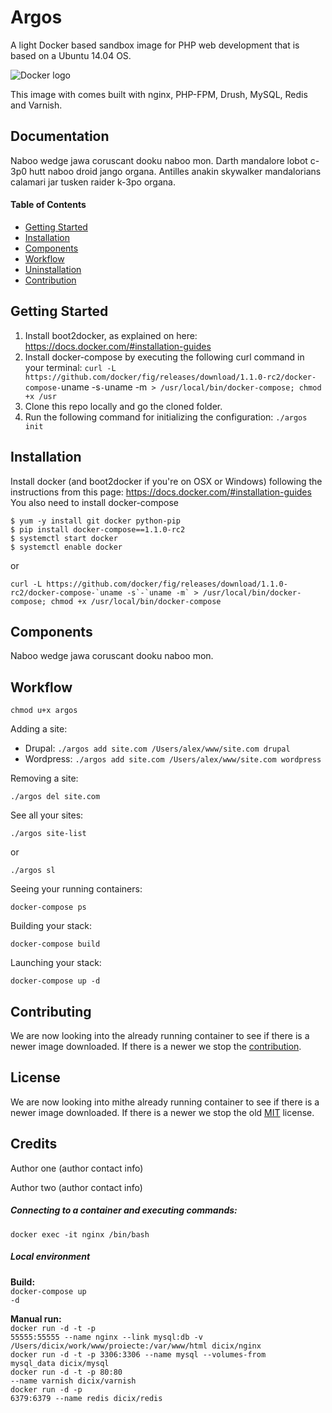 Argos
=================

A light Docker based sandbox image for PHP web development that is based on a Ubuntu 14.04 OS. 

![Docker logo](http://upload.wikimedia.org/wikipedia/commons/7/79/Docker_(container_engine)_logo.png "Docker logo")

This image with comes built with nginx, PHP-FPM, Drush, MySQL, Redis and Varnish.

## Documentation

Naboo wedge jawa coruscant dooku naboo mon. Darth mandalore lobot c-3p0 hutt naboo droid jango organa. Antilles anakin skywalker mandalorians calamari jar tusken raider k-3po organa. 

#### Table of Contents
* [Getting Started](#)
* [Installation](#)
* [Components](#)
* [Workflow](#)
* [Uninstallation](#)
* [Contribution](#)

## Getting Started
1. Install boot2docker, as explained on here: https://docs.docker.com/#installation-guides
2. Install docker-compose by executing the following curl command in your terminal: `curl -L https://github.com/docker/fig/releases/download/1.1.0-rc2/docker-compose-`uname -s`-`uname -m` > /usr/local/bin/docker-compose; chmod +x /usr`
3. Clone this repo locally and go the cloned folder.
4. Run the following command for initializing the configuration: `./argos init`

## Installation
Install docker (and boot2docker if you're on OSX or Windows) following the instructions from this page: https://docs.docker.com/#installation-guides
You also need to install docker-compose
```
$ yum -y install git docker python-pip
$ pip install docker-compose==1.1.0-rc2
$ systemctl start docker
$ systemctl enable docker
```
or
```
curl -L https://github.com/docker/fig/releases/download/1.1.0-rc2/docker-compose-`uname -s`-`uname -m` > /usr/local/bin/docker-compose; chmod +x /usr/local/bin/docker-compose
```

## Components
Naboo wedge jawa coruscant dooku naboo mon.

## Workflow
```
chmod u+x argos
```

Adding a site:
* Drupal: `./argos add site.com /Users/alex/www/site.com drupal`
* Wordpress: `./argos add site.com /Users/alex/www/site.com wordpress`

Removing a site:
```
./argos del site.com
```

See all your sites:
```
./argos site-list
``` 
or 
```
./argos sl
```

Seeing your running containers:
```
docker-compose ps
```

Building your stack:
```
docker-compose build
```

Launching your stack:
```
docker-compose up -d
```

## Contributing
We are now looking into the already running container to see if there is a newer image downloaded. If there is a newer we stop the [contribution](#).

## License
We are now looking into mithe already running container to see if there is a newer image downloaded. If there is a newer we stop the old  [MIT](#) license.

## Credits  
Author one (author contact info)

Author two (author contact info) 

<h5>Connecting to a container and executing commands:</h5>
<code>docker exec -it nginx /bin/bash</code>

<h5>Local environment</h5>

<strong>Build:</strong><br />
<code>docker-compose up -d</code><br />

<strong>Manual run:</strong><br />
<code>docker run -d -t -p 55555:55555 --name nginx --link mysql:db -v /Users/dicix/work/www/proiecte:/var/www/html dicix/nginx</code><br />
<code>docker run -d -t -p 3306:3306 --name mysql --volumes-from mysql_data dicix/mysql</code><br />
<code>docker run -d -t -p 80:80 --name varnish dicix/varnish</code><br />
<code>docker run -d -p 6379:6379 --name redis dicix/redis</code>

